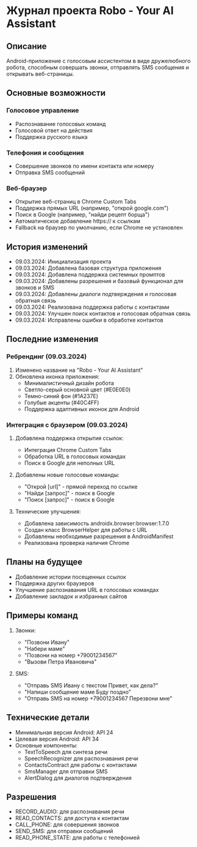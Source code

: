 # Журнал проекта Robo - Your AI Assistant

## Описание
Android-приложение с голосовым ассистентом в виде дружелюбного робота, способным совершать звонки, отправлять SMS сообщения и открывать веб-страницы.

## Основные возможности

### Голосовое управление
- Распознавание голосовых команд
- Голосовой ответ на действия
- Поддержка русского языка

### Телефония и сообщения
- Совершение звонков по имени контакта или номеру
- Отправка SMS сообщений

### Веб-браузер
- Открытие веб-страниц в Chrome Custom Tabs
- Поддержка прямых URL (например, "открой google.com")
- Поиск в Google (например, "найди рецепт борща")
- Автоматическое добавление https:// к ссылкам
- Fallback на браузер по умолчанию, если Chrome не установлен

## История изменений
- 09.03.2024: Инициализация проекта
- 09.03.2024: Добавлена базовая структура приложения
- 09.03.2024: Добавлена поддержка системных промптов
- 09.03.2024: Добавлены разрешения и базовый функционал для звонков и SMS
- 09.03.2024: Добавлены диалоги подтверждения и голосовая обратная связь
- 09.03.2024: Реализована поддержка работы с контактами
- 09.03.2024: Улучшен поиск контактов и голосовая обратная связь
- 09.03.2024: Исправлены ошибки в обработке контактов

## Последние изменения

### Ребрендинг (09.03.2024)
1. Изменено название на "Robo - Your AI Assistant"
2. Обновлена иконка приложения:
   - Минималистичный дизайн робота
   - Светло-серый основной цвет (#E0E0E0)
   - Темно-синий фон (#1A237E)
   - Голубые акценты (#40C4FF)
   - Поддержка адаптивных иконок для Android

### Интеграция с браузером (09.03.2024)
1. Добавлена поддержка открытия ссылок:
   - Интеграция Chrome Custom Tabs
   - Обработка URL в голосовых командах
   - Поиск в Google для неполных URL

2. Добавлены новые голосовые команды:
   - "Открой [url]" - прямой переход по ссылке
   - "Найди [запрос]" - поиск в Google
   - "Поиск [запрос]" - поиск в Google

3. Технические улучшения:
   - Добавлена зависимость androidx.browser:browser:1.7.0
   - Создан класс BrowserHelper для работы с URL
   - Добавлены необходимые разрешения в AndroidManifest
   - Реализована проверка наличия Chrome

## Планы на будущее
- Добавление истории посещенных ссылок
- Поддержка других браузеров
- Улучшение распознавания URL в голосовых командах
- Добавление закладок и избранных сайтов

## Примеры команд
1. Звонки:
   - "Позвони Ивану"
   - "Набери маме"
   - "Позвони на номер +79001234567"
   - "Вызови Петра Ивановича"

2. SMS:
   - "Отправь SMS Ивану с текстом Привет, как дела?"
   - "Напиши сообщение маме Буду поздно"
   - "Отправь SMS на номер +79001234567 Перезвони мне"

## Технические детали
- Минимальная версия Android: API 24
- Целевая версия Android: API 34
- Основные компоненты:
  - TextToSpeech для синтеза речи
  - SpeechRecognizer для распознавания речи
  - ContactsContract для работы с контактами
  - SmsManager для отправки SMS
  - AlertDialog для диалогов подтверждения

## Разрешения
- RECORD_AUDIO: для распознавания речи
- READ_CONTACTS: для доступа к контактам
- CALL_PHONE: для совершения звонков
- SEND_SMS: для отправки сообщений
- READ_PHONE_STATE: для работы с телефонией 